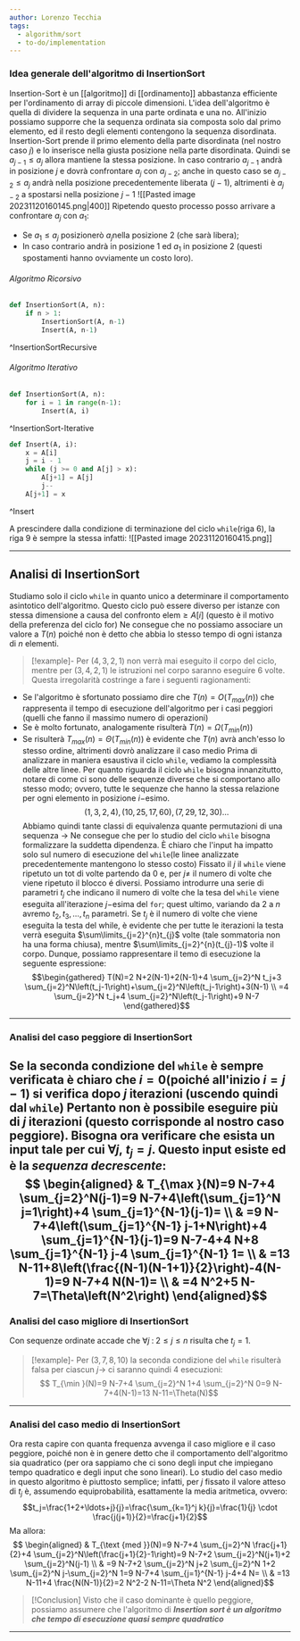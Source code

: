 ```yaml
---
author: Lorenzo Tecchia
tags:
  - algorithm/sort
  - to-do/implementation
---
```

### Idea generale dell'algoritmo di InsertionSort
Insertion-Sort è un [[algoritmo]]  di [[ordinamento]] abbastanza efficiente per l'ordinamento di array di piccole dimensioni.
L'idea dell'algoritmo è quella di dividere la sequenza in una parte ordinata e una no.
All'inizio possiamo supporre che la sequenza ordinata sia composta solo dal primo elemento, ed il resto degli elementi contengono la sequenza disordinata.
Insertion-Sort prende il primo elemento della parte disordinata (nel nostro caso $j$) e lo inserisce nella giusta posizione nella parte disordinata.
Quindi se $a_{j-1} \leq a_{j}$ allora mantiene la stessa posizione. In caso contrario $a_{j-1}$ andrà in posizione $j$ e dovrà confrontare $a_{j}$ con $a_{j-2}$; anche in questo caso se $a_{j-2} \leq a_{j}$ andrà nella posizione precedentemente liberata ($j-1$), altrimenti è $a_{j-2}$ a spostarsi nella posizione $j-1$
![[Pasted image 20231120160145.png|400]]
Ripetendo questo processo posso arrivare a confrontare $a_{j}$ con $a_1$:
- Se $a_{1}\leq a_j$ posizionerò $a_{j}$nella posizione $2$ (che sarà libera);
- In caso contrario andrà in posizione $1$ ed $a_{1}$ in posizione $2$ (questi spostamenti hanno ovviamente un costo loro).
<!--ID: 1715263181588-->


###### Algoritmo Ricorsivo
```python
def InsertionSort(A, n):
	if n > 1:
		InsertionSort(A, n-1)
		Insert(A, n-1)
```
^InsertionSortRecursive
<!--ID: 1715263181589-->


###### Algoritmo Iterativo
```python
def InsertionSort(A, n):
	for i = 1 in range(n-1):
		Insert(A, i)
```
^InsertionSort-Iterative
<!--ID: 1715263181590-->


```python
def Insert(A, i):
	x = A[i]
	j = i - 1
	while (j >= 0 and A[j] > x):
		A[j+1] = A[j]
		j--
	A[j+1] = x
```
^Insert

A prescindere dalla condizione di terminazione del ciclo `while`(riga $6$), la riga $9$ è sempre la stessa infatti:
![[Pasted image 20231120160415.png]]

---
## Analisi di InsertionSort
Studiamo solo il ciclo `while` in quanto unico a determinare il comportamento asintotico dell'algoritmo.
Questo ciclo può essere diverso per istanze con stessa dimensione a causa del confronto $\text{elem} \geq A[i]$ (questo è il motivo della preferenza del ciclo for)
Ne consegue che no possiamo associare un valore a $T(n)$ poiché non è detto che abbia lo stesso tempo di ogni istanza di $n$ elementi.
>[!example]-
> Per $(4,3,2,1)$ non verrà mai eseguito il corpo del ciclo, mentre per $(3,4,2,1)$ le istruzioni nel corpo saranno eseguire $6$ volte.
Questa irregolarità costringe a fare i seguenti ragionamenti:
- Se l'algoritmo è sfortunato possiamo dire che $T(n) = O(T_{max}(n))$ che rappresenta il tempo di esecuzione dell'algoritmo per i casi peggiori (quelli che fanno il massimo numero di operazioni)
- Se è molto fortunato, analogamente risulterà $T(n) = \Omega(T_{min}(n))$
- Se risulterà $T_{max}(n) = \Theta(T_{min}(n))$ è evidente che $T(n)$ avrà anch'esso lo stesso ordine, altrimenti dovrò analizzare il caso medio
Prima di analizzare in maniera esaustiva il ciclo `while`, vediamo la complessità delle altre linee. 
Per quanto riguarda il ciclo `while` bisogna innanzitutto, notare di come ci sono delle sequenze diverse che si comportano allo stesso modo; ovvero, tutte le sequenze che hanno la stessa relazione per ogni elemento in posizione $i-$esimo.$$(1, 3, 2, 4), (10, 25, 17, 60), (7, 29, 12, 30)\dots$$
Abbiamo quindi tante classi di equivalenza quante permutazioni di una sequenza $\rightarrow$ Ne consegue che per lo studio del ciclo `while` bisogna formalizzare la suddetta dipendenza.
È chiaro che l'input ha impatto solo sul numero di esecuzione del `while`(le linee analizzate precedentemente mantengono lo stesso costo)
Fissato il $j$ il `while` viene ripetuto un tot di volte partendo da $0$ e, per $j \neq$ il numero di volte che viene ripetuto il blocco é diversi.
Possiamo introdurre una serie di parametri $t_{j}$ che indicano il numero di volte che la tesa del `while` viene eseguita all'iterazione $j-$esima del `for`; quest ultimo, variando da $2$ a $n$ avremo $t_{2},t_{3}, \dots, t_{n}$ parametri.
Se $t_{j}$ è il numero di volte che viene eseguita la testa del while, è evidente che per tutte le iterazioni la testa verrà eseguita $\sum\limits_{j=2}^{n}t_{j}$ volte (tale sommatoria non ha una forma chiusa), mentre $\sum\limits_{j=2}^{n}(t_{j}-1)$ volte il corpo.
Dunque, possiamo rappresentare il temo di esecuzione la seguente espressione:$$\begin{gathered}
T(N)=2 N+2(N-1)+2(N-1)+4 \sum_{j=2}^N t_j+3 \sum_{j=2}^N\left(t_j-1\right)+\sum_{j=2}^N\left(t_j-1\right)+3(N-1) \\
=4 \sum_{j=2}^N t_j+4 \sum_{j=2}^N\left(t_j-1\right)+9 N-7
\end{gathered}$$
---
<!--ID: 1715263181591-->


### Analisi del caso peggiore di InsertionSort
Se la seconda condizione del `while` è sempre verificata è chiaro che $i=0$(poiché all'inizio $i=j-1$) si verifica dopo $j$ iterazioni (uscendo quindi dal `while`)
Pertanto non è possibile eseguire più di $j$ iterazioni (questo corrisponde al nostro caso peggiore).
Bisogna ora verificare che esista un input tale per cui $\forall j,\; t_{j}=j$. 
Questo input esiste ed è la ***sequenza decrescente***:$$
\begin{aligned}
& T_{\max }(N)=9 N-7+4 \sum_{j=2}^N(j-1)=9 N-7+4\left(\sum_{j=1}^N j=1\right)+4 \sum_{j=1}^{N-1}(j-1)= \\
& =9 N-7+4\left(\sum_{j=1}^{N-1} j-1+N\right)+4 \sum_{j=1}^{N-1}(j-1)=9 N-7-4+4 N+8 \sum_{j=1}^{N-1} j-4 \sum_{j=1}^{N-1} 1= \\
& =13 N-11+8\left(\frac{(N-1)(N-1+1)}{2}\right)-4(N-1)=9 N-7+4 N(N-1)= \\
& =4 N^2+5 N-7=\Theta\left(N^2\right)
\end{aligned}$$
---
<!--ID: 1715263181592-->


### Analisi del caso migliore di InsertionSort
Con sequenze ordinate accade che $\forall j\;:\;2 \leq j \leq n$ risulta che $t_{j} = 1$.
>[!example]-
> Per $(3,7,8,10)$ la seconda condizione del `while` risulterà falsa per ciascun $j \rightarrow$ ci saranno quindi $4$ esecuzioni:$$
T_{\min }(N)=9 N-7+4 \sum_{j=2}^N 1+4 \sum_{j=2}^N 0=9 N-7+4(N-1)=13 N-11=\Theta(N)$$ 
<!--ID: 1715263181593-->




---
### Analisi del caso medio di InsertionSort
Ora resta capire con quanta frequenza avvenga il caso migliore e il caso peggiore, poiché non è in genere detto che il comportamento dell'algoritmo sia quadratico (per ora sappiamo che ci sono degli input che impiegano tempo quadratico e degli input che sono lineari).
Lo studio del caso medio in questo algoritmo è piuttosto semplice; infatti, per $j$ fissato il valore atteso di $t_{j}$ è, assumendo equiprobabilità, esattamente la media aritmetica, ovvero:$$t_j=\frac{1+2+\ldots+j}{j}=\frac{\sum_{k=1}^j k}{j}=\frac{1}{j} \cdot \frac{j(j+1)}{2}=\frac{j+1}{2}$$
Ma allora:$$
\begin{aligned}
& T_{\text {med }}(N)=9 N-7+4 \sum_{j=2}^N \frac{j+1}{2}+4 \sum_{j=2}^N\left(\frac{j+1}{2}-1\right)=9 N-7+2 \sum_{j=2}^N(j+1)+2 \sum_{j=2}^N(j-1) \\
& =9 N-7+2 \sum_{j=2}^N j+2 \sum_{j=2}^N 1+2 \sum_{j=2}^N j-\sum_{j=2}^N 1=9 N-7+4 \sum_{j=1}^{N-1} j-4+4 N= \\
& =13 N-11+4 \frac{N(N-1)}{2}=2 N^2-2 N-11=\Theta N^2
\end{aligned}$$
>[!Conclusion]
>Visto che il caso dominante è quello peggiore, possiamo assumere che l'algoritmo di ***Insertion sort è un algoritmo che tempo di esecuzione quasi sempre quadratico***
<!--ID: 1715263181594-->


---
